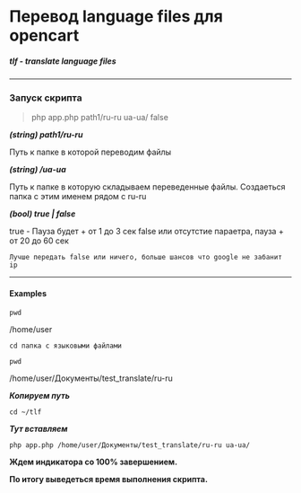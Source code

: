 # Перевод language files для opencart

##### tlf - translate language files

---

### Запуск скрипта

> php app.php path1/ru-ru ua-ua/ false

***(string) path1/ru-ru***

Путь к папке в которой переводим файлы

***(string) /ua-ua***

Путь к папке в которую складываем переведенные файлы.
Создаеться папка с этим именем рядом с ru-ru

***(bool) true | false***

true - Пауза будет + от 1 до 3 сек 
false или отсутстие параетра, пауза + от 20 до 60 сек

`Лучше передать false или ничего, больше шансов что google не забанит ip`

---
#### Examples

``pwd``

/home/user

``cd папка с языковыми файлами``

``pwd``

/home/user/Документы/test_translate/ru-ru

***Копируем путь***

``cd ~/tlf``

***Тут вставляем***

``php app.php /home/user/Документы/test_translate/ru-ru ua-ua/``

**Ждем индикатора со 100% завершением.**

**По итогу выведеться время выполнения скрипта.**
